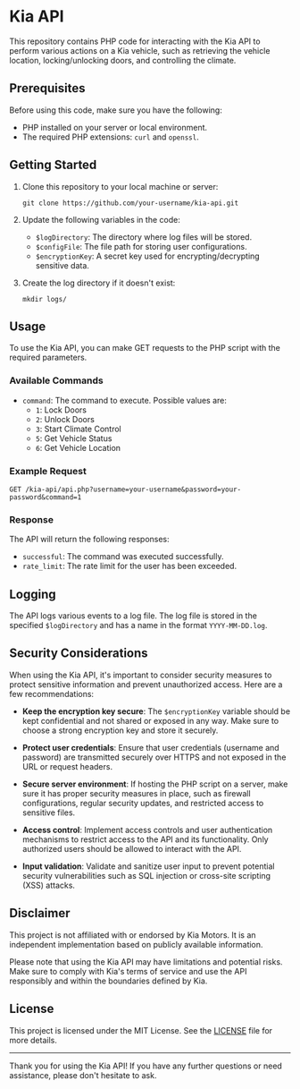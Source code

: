# Kia API

This repository contains PHP code for interacting with the Kia API to perform various actions on a Kia vehicle, such as retrieving the vehicle location, locking/unlocking doors, and controlling the climate.

## Prerequisites

Before using this code, make sure you have the following:

- PHP installed on your server or local environment.
- The required PHP extensions: `curl` and `openssl`.

## Getting Started

1. Clone this repository to your local machine or server:

   ```
   git clone https://github.com/your-username/kia-api.git
   ```

2. Update the following variables in the code:

   - `$logDirectory`: The directory where log files will be stored.
   - `$configFile`: The file path for storing user configurations.
   - `$encryptionKey`: A secret key used for encrypting/decrypting sensitive data.

3. Create the log directory if it doesn't exist:

   ```shell
   mkdir logs/
   ```

## Usage

To use the Kia API, you can make GET requests to the PHP script with the required parameters.

### Available Commands

- `command`: The command to execute. Possible values are:
  - `1`: Lock Doors
  - `2`: Unlock Doors
  - `3`: Start Climate Control
  - `5`: Get Vehicle Status
  - `6`: Get Vehicle Location

### Example Request

```shell
GET /kia-api/api.php?username=your-username&password=your-password&command=1
```

### Response

The API will return the following responses:

- `successful`: The command was executed successfully.
- `rate_limit`: The rate limit for the user has been exceeded.

## Logging

The API logs various events to a log file. The log file is stored in the specified `$logDirectory` and has a name in the format `YYYY-MM-DD.log`.

## Security Considerations

When using the Kia API, it's important to consider security measures to protect sensitive information and prevent unauthorized access. Here are a few recommendations:

- **Keep the encryption key secure**: The `$encryptionKey` variable should be kept confidential and not shared or exposed in any way. Make sure to choose a strong encryption key and store it securely.

- **Protect user credentials**: Ensure that user credentials (username and password) are transmitted securely over HTTPS and not exposed in the URL or request headers.

- **Secure server environment**: If hosting the PHP script on a server, make sure it has proper security measures in place, such as firewall configurations, regular security updates, and restricted access to sensitive files.

- **Access control**: Implement access controls and user authentication mechanisms to restrict access to the API and its functionality. Only authorized users should be allowed to interact with the API.

- **Input validation**: Validate and sanitize user input to prevent potential security vulnerabilities such as SQL injection or cross-site scripting (XSS) attacks.


## Disclaimer

This project is not affiliated with or endorsed by Kia Motors. It is an independent implementation based on publicly available information.

Please note that using the Kia API may have limitations and potential risks. Make sure to comply with Kia's terms of service and use the API responsibly and within the boundaries defined by Kia.

## License

This project is licensed under the MIT License. See the [LICENSE](LICENSE) file for more details.

---

Thank you for using the Kia API! If you have any further questions or need assistance, please don't hesitate to ask.

